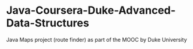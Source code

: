 # Java-Coursera-Duke-Advanced-Data-Structures
Java Maps project (route finder) as part of the MOOC by Duke University
